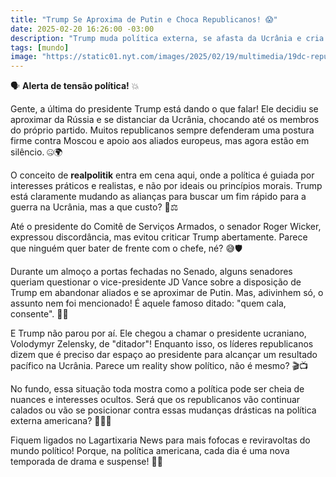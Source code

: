 ```yaml
---
title: "Trump Se Aproxima de Putin e Choca Republicanos! 😱"
date: 2025-02-20 16:26:00 -03:00
description: "Trump muda política externa, se afasta da Ucrânia e cria tensão entre republicanos. Realpolitik em ação! 🤔⚖️"
tags: [mundo]
image: "https://static01.nyt.com/images/2025/02/19/multimedia/19dc-repubs1-zfcb/19dc-repubs1-zfcb-articleLarge.jpg?quality=75&auto=webp&disable=upscale"
---
```


🗣️ **Alerta de tensão política!** 💥

Gente, a última do presidente Trump está dando o que falar! Ele decidiu se aproximar da Rússia e se distanciar da Ucrânia, chocando até os membros do próprio partido. Muitos republicanos sempre defenderam uma postura firme contra Moscou e apoio aos aliados europeus, mas agora estão em silêncio. 🤐🌍

O conceito de **realpolitik** entra em cena aqui, onde a política é guiada por interesses práticos e realistas, e não por ideais ou princípios morais. Trump está claramente mudando as alianças para buscar um fim rápido para a guerra na Ucrânia, mas a que custo? 🤔⚖️

Até o presidente do Comitê de Serviços Armados, o senador Roger Wicker, expressou discordância, mas evitou criticar Trump abertamente. Parece que ninguém quer bater de frente com o chefe, né? 😅🛡️

Durante um almoço a portas fechadas no Senado, alguns senadores queriam questionar o vice-presidente JD Vance sobre a disposição de Trump em abandonar aliados e se aproximar de Putin. Mas, adivinhem só, o assunto nem foi mencionado! É aquele famoso ditado: "quem cala, consente". 🙊🥄

E Trump não parou por aí. Ele chegou a chamar o presidente ucraniano, Volodymyr Zelensky, de "ditador"! Enquanto isso, os líderes republicanos dizem que é preciso dar espaço ao presidente para alcançar um resultado pacífico na Ucrânia. Parece um reality show político, não é mesmo? 🎬📺

No fundo, essa situação toda mostra como a política pode ser cheia de nuances e interesses ocultos. Será que os republicanos vão continuar calados ou vão se posicionar contra essas mudanças drásticas na política externa americana? 🤷‍♀️🌐

Fiquem ligados no Lagartixaria News para mais fofocas e reviravoltas do mundo político! Porque, na política americana, cada dia é uma nova temporada de drama e suspense! 🦎🔥
